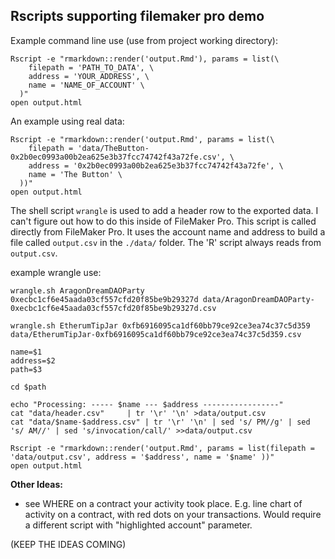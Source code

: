 ## Rscripts supporting filemaker pro demo

Example command line use (use from project working directory):

```
Rscript -e "rmarkdown::render('output.Rmd'), params = list(\
    filepath = 'PATH_TO_DATA', \
    address = 'YOUR_ADDRESS', \
    name = 'NAME_OF_ACCOUNT' \
  )"
open output.html
```

An example using real data:

```
Rscript -e "rmarkdown::render('output.Rmd', params = list(\
    filepath = 'data/TheButton-0x2b0ec0993a00b2ea625e3b37fcc74742f43a72fe.csv', \
    address = '0x2b0ec0993a00b2ea625e3b37fcc74742f43a72fe', \
    name = 'The Button' \
  ))"
open output.html
```

The shell script `wrangle` is used to add a header row to the exported data. I can't figure out how to do this inside of FileMaker Pro.
This script is called directly from FileMaker Pro. It uses the account name and address to build a file called `output.csv` in the `./data/` folder. The 'R' script always reads from `output.csv`.

example wrangle use:

```
wrangle.sh AragonDreamDAOParty 0xecbc1cf6e45aada03cf557cfd20f85be9b29327d data/AragonDreamDAOParty-0xecbc1cf6e45aada03cf557cfd20f85be9b29327d.csv

wrangle.sh EtherumTipJar 0xfb6916095ca1df60bb79ce92ce3ea74c37c5d359 data/EtherumTipJar-0xfb6916095ca1df60bb79ce92ce3ea74c37c5d359.csv
```

```
name=$1
address=$2
path=$3

cd $path

echo "Processing: ----- $name --- $address -----------------"
cat "data/header.csv"     | tr '\r' '\n' >data/output.csv
cat "data/$name-$address.csv" | tr '\r' '\n' | sed 's/ PM//g' | sed 's/ AM//' | sed 's/invocation/call/' >>data/output.csv

Rscript -e "rmarkdown::render('output.Rmd', params = list(filepath = 'data/output.csv', address = '$address', name = '$name' ))"
open output.html

```

**Other Ideas:**

- see WHERE on a contract your activity took place. E.g. line chart of activity on a contract, with red dots on your transactions. Would require a different script with "highlighted account" parameter.

(KEEP THE IDEAS COMING)
